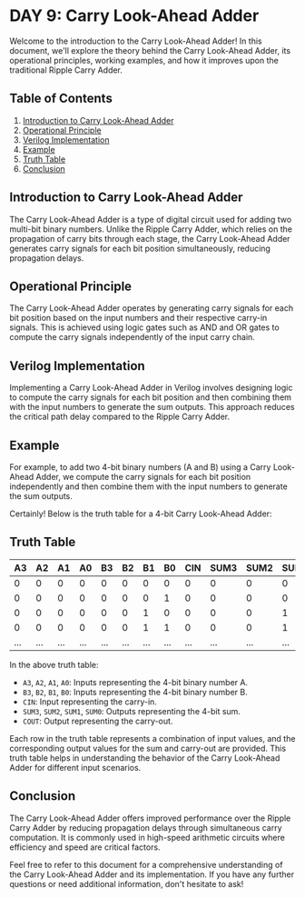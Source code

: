 # DAY 9: Carry Look-Ahead Adder

Welcome to the introduction to the Carry Look-Ahead Adder! In this document, we'll explore the theory behind the Carry Look-Ahead Adder, its operational principles, working examples, and how it improves upon the traditional Ripple Carry Adder.

## Table of Contents
1. [Introduction to Carry Look-Ahead Adder](#introduction-to-carry-look-ahead-adder)
2. [Operational Principle](#operational-principle)
3. [Verilog Implementation](#verilog-implementation)
4. [Example](#example)
5. [Truth Table](#Truth-Table)
6. [Conclusion](#conclusion)

## Introduction to Carry Look-Ahead Adder
The Carry Look-Ahead Adder is a type of digital circuit used for adding two multi-bit binary numbers. Unlike the Ripple Carry Adder, which relies on the propagation of carry bits through each stage, the Carry Look-Ahead Adder generates carry signals for each bit position simultaneously, reducing propagation delays.

## Operational Principle
The Carry Look-Ahead Adder operates by generating carry signals for each bit position based on the input numbers and their respective carry-in signals. This is achieved using logic gates such as AND and OR gates to compute the carry signals independently of the input carry chain.

## Verilog Implementation
Implementing a Carry Look-Ahead Adder in Verilog involves designing logic to compute the carry signals for each bit position and then combining them with the input numbers to generate the sum outputs. This approach reduces the critical path delay compared to the Ripple Carry Adder.

## Example
For example, to add two 4-bit binary numbers (A and B) using a Carry Look-Ahead Adder, we compute the carry signals for each bit position independently and then combine them with the input numbers to generate the sum outputs.

Certainly! Below is the truth table for a 4-bit Carry Look-Ahead Adder:

## Truth Table

| A3 | A2 | A1 | A0 | B3 | B2 | B1 | B0 | CIN | SUM3 | SUM2 | SUM1 | SUM0 | COUT |
|----|----|----|----|----|----|----|----|-----|------|------|------|------|------|
| 0  | 0  | 0  | 0  | 0  | 0  | 0  | 0  | 0   | 0    | 0    | 0    | 0    | 0    |
| 0  | 0  | 0  | 0  | 0  | 0  | 0  | 1  | 0   | 0    | 0    | 0    | 1    | 0    |
| 0  | 0  | 0  | 0  | 0  | 0  | 1  | 0  | 0   | 0    | 0    | 1    | 0    | 0    |
| 0  | 0  | 0  | 0  | 0  | 0  | 1  | 1  | 0   | 0    | 0    | 1    | 1    | 0    |
| ...| ...| ...| ...| ...| ...| ...| ...| ... | ...  | ...  | ...  | ...  | ...  |

In the above truth table:

- `A3`, `A2`, `A1`, `A0`: Inputs representing the 4-bit binary number A.
- `B3`, `B2`, `B1`, `B0`: Inputs representing the 4-bit binary number B.
- `CIN`: Input representing the carry-in.
- `SUM3`, `SUM2`, `SUM1`, `SUM0`: Outputs representing the 4-bit sum.
- `COUT`: Output representing the carry-out.

Each row in the truth table represents a combination of input values, and the corresponding output values for the sum and carry-out are provided. This truth table helps in understanding the behavior of the Carry Look-Ahead Adder for different input scenarios.

## Conclusion
The Carry Look-Ahead Adder offers improved performance over the Ripple Carry Adder by reducing propagation delays through simultaneous carry computation. It is commonly used in high-speed arithmetic circuits where efficiency and speed are critical factors.

Feel free to refer to this document for a comprehensive understanding of the Carry Look-Ahead Adder and its implementation. If you have any further questions or need additional information, don't hesitate to ask!